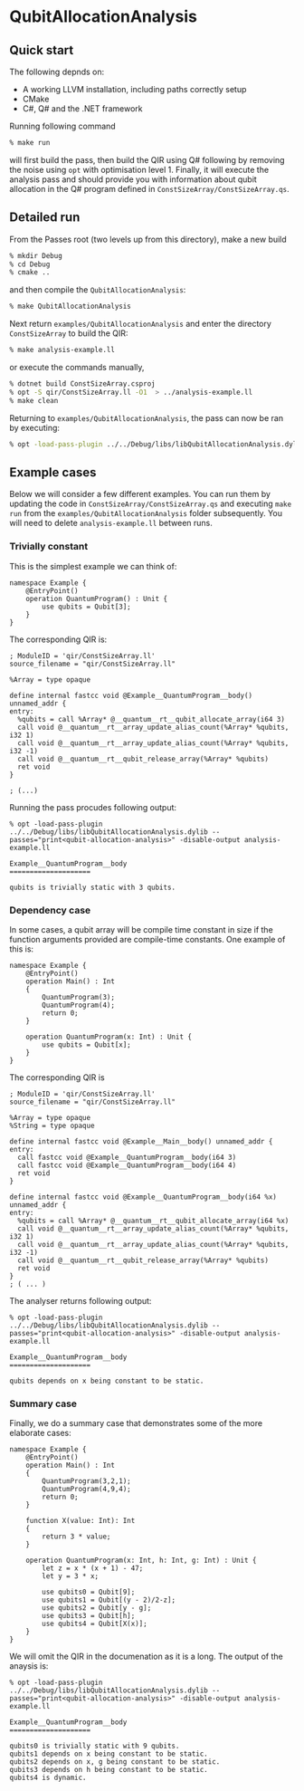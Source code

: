 # QubitAllocationAnalysis

## Quick start

The following depnds on:

-   A working LLVM installation, including paths correctly setup
-   CMake
-   C#, Q# and the .NET framework

Running following command

```sh
% make run
```

will first build the pass, then build the QIR using Q# following by removing the noise using `opt` with optimisation level 1. Finally, it will execute the analysis pass and should provide you with information about qubit allocation in the Q# program defined in `ConstSizeArray/ConstSizeArray.qs`.

## Detailed run

From the Passes root (two levels up from this directory), make a new build

```sh
% mkdir Debug
% cd Debug
% cmake ..
```

and then compile the `QubitAllocationAnalysis`:

```sh
% make QubitAllocationAnalysis
```

Next return `examples/QubitAllocationAnalysis` and enter the directory `ConstSizeArray` to build the QIR:

```sh
% make analysis-example.ll
```

or execute the commands manually,

```sh
% dotnet build ConstSizeArray.csproj
% opt -S qir/ConstSizeArray.ll -O1  > ../analysis-example.ll
% make clean
```

Returning to `examples/QubitAllocationAnalysis`, the pass can now be ran by executing:

```sh
% opt -load-pass-plugin ../../Debug/libs/libQubitAllocationAnalysis.dylib --passes="print<qubit-allocation-analysis>" -disable-output analysis-example.ll
```

## Example cases

Below we will consider a few different examples. You can run them by updating the code in `ConstSizeArray/ConstSizeArray.qs` and executing `make run` from the `examples/QubitAllocationAnalysis` folder subsequently. You will need to delete `analysis-example.ll` between runs.

### Trivially constant

This is the simplest example we can think of:

```qsharp
namespace Example {
    @EntryPoint()
    operation QuantumProgram() : Unit {
        use qubits = Qubit[3];
    }
}
```

The corresponding QIR is:

```
; ModuleID = 'qir/ConstSizeArray.ll'
source_filename = "qir/ConstSizeArray.ll"

%Array = type opaque

define internal fastcc void @Example__QuantumProgram__body() unnamed_addr {
entry:
  %qubits = call %Array* @__quantum__rt__qubit_allocate_array(i64 3)
  call void @__quantum__rt__array_update_alias_count(%Array* %qubits, i32 1)
  call void @__quantum__rt__array_update_alias_count(%Array* %qubits, i32 -1)
  call void @__quantum__rt__qubit_release_array(%Array* %qubits)
  ret void
}

; (...)
```

Running the pass procudes following output:

```
% opt -load-pass-plugin ../../Debug/libs/libQubitAllocationAnalysis.dylib --passes="print<qubit-allocation-analysis>" -disable-output analysis-example.ll

Example__QuantumProgram__body
====================

qubits is trivially static with 3 qubits.
```

### Dependency case

In some cases, a qubit array will be compile time constant in size if the function arguments
provided are compile-time constants. One example of this is:

```
namespace Example {
    @EntryPoint()
    operation Main() : Int
    {
        QuantumProgram(3);
        QuantumProgram(4);
        return 0;
    }

    operation QuantumProgram(x: Int) : Unit {
        use qubits = Qubit[x];
    }
}
```

The corresponding QIR is

```
; ModuleID = 'qir/ConstSizeArray.ll'
source_filename = "qir/ConstSizeArray.ll"

%Array = type opaque
%String = type opaque

define internal fastcc void @Example__Main__body() unnamed_addr {
entry:
  call fastcc void @Example__QuantumProgram__body(i64 3)
  call fastcc void @Example__QuantumProgram__body(i64 4)
  ret void
}

define internal fastcc void @Example__QuantumProgram__body(i64 %x) unnamed_addr {
entry:
  %qubits = call %Array* @__quantum__rt__qubit_allocate_array(i64 %x)
  call void @__quantum__rt__array_update_alias_count(%Array* %qubits, i32 1)
  call void @__quantum__rt__array_update_alias_count(%Array* %qubits, i32 -1)
  call void @__quantum__rt__qubit_release_array(%Array* %qubits)
  ret void
}
; ( ... )

```

The analyser returns following output:

```
% opt -load-pass-plugin ../../Debug/libs/libQubitAllocationAnalysis.dylib --passes="print<qubit-allocation-analysis>" -disable-output analysis-example.ll

Example__QuantumProgram__body
====================

qubits depends on x being constant to be static.

```

### Summary case

Finally, we do a summary case that demonstrates some of the more elaborate cases:

```
namespace Example {
    @EntryPoint()
    operation Main() : Int
    {
        QuantumProgram(3,2,1);
        QuantumProgram(4,9,4);
        return 0;
    }

    function X(value: Int): Int
    {
        return 3 * value;
    }

    operation QuantumProgram(x: Int, h: Int, g: Int) : Unit {
        let z = x * (x + 1) - 47;
        let y = 3 * x;

        use qubits0 = Qubit[9];
        use qubits1 = Qubit[(y - 2)/2-z];
        use qubits2 = Qubit[y - g];
        use qubits3 = Qubit[h];
        use qubits4 = Qubit[X(x)];
    }
}
```

We will omit the QIR in the documenation as it is a long. The output of the anaysis is:

```
% opt -load-pass-plugin ../../Debug/libs/libQubitAllocationAnalysis.dylib --passes="print<qubit-allocation-analysis>" -disable-output analysis-example.ll

Example__QuantumProgram__body
====================

qubits0 is trivially static with 9 qubits.
qubits1 depends on x being constant to be static.
qubits2 depends on x, g being constant to be static.
qubits3 depends on h being constant to be static.
qubits4 is dynamic.
```
